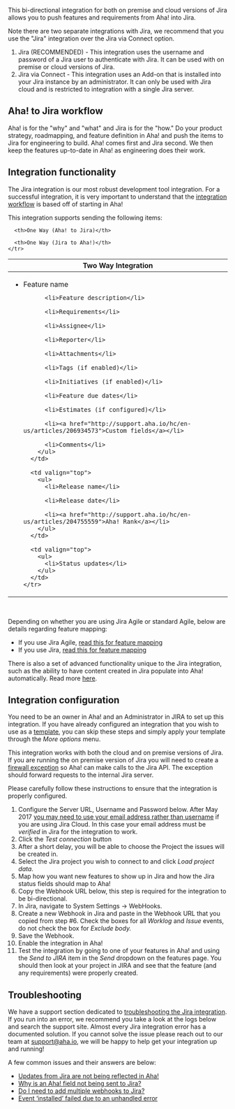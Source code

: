 This bi-directional integration for both on premise and cloud versions of Jira allows you to push features and requirements from Aha! into Jira.

Note there are two separate integrations with Jira, we recommend that you use the "Jira" integration over the Jira via Connect option.

1. Jira (RECOMMENDED) - This integration uses the username and password of a Jira user to authenticate with Jira. It can be used with on premise or cloud versions of Jira.
2. Jira via Connect - This integration uses an Add-on that is installed into your Jira instance by an administrator. It can only be used with Jira cloud and is restricted to integration with a single Jira server.

## Aha! to Jira workflow

Aha! is for the "why" and "what" and Jira is for the "how."
Do your product strategy, roadmapping, and feature definition in Aha! and push the items to Jira for engineering to build.
Aha! comes first and Jira second. We then keep the features up-to-date in Aha! as engineering does their work.

## Integration functionality

The Jira integration is our most robust development tool integration. For a successful integration, it is very important to understand that the [integration workflow](http://support.aha.io/hc/en-us/articles/202001127) is based off of starting in Aha!

This integration supports sending the following items:

<table class='record-table'>
  <thead>
    <tr>
      <th>Two Way Integration</th>

      <th>One Way (Aha! to Jira)</th>

      <th>One Way (Jira to Aha!)</th>
    </tr>

  </thead>
  <tbody>
    <tr>
      <td valign="top">
        <ul>
          <li>Feature name</li>

          <li>Feature description</li>

          <li>Requirements</li>

          <li>Assignee</li>

          <li>Reporter</li>

          <li>Attachments</li>

          <li>Tags (if enabled)</li>

          <li>Initiatives (if enabled)</li>

          <li>Feature due dates</li>

          <li>Estimates (if configured)</li>

          <li><a href="http://support.aha.io/hc/en-us/articles/206934573">Custom fields</a></li>

          <li>Comments</li>
        </ul>
      </td>

      <td valign="top">
        <ul>
          <li>Release name</li>

          <li>Release date</li>

          <li><a href="http://support.aha.io/hc/en-us/articles/204755559">Aha! Rank</a></li>
        </ul>
      </td>

      <td valign="top">
        <ul>
          <li>Status updates</li>
        </ul>
      </td>
    </tr>

  </tbody>
</table>
<br/>

Depending on whether you are using Jira Agile or standard Agile, below are details regarding feature mapping:

- If you use Jira Agile, [read this for feature mapping](http://support.aha.io/entries/40551483)
- If you use Jira, [read this for feature mapping](http://support.aha.io/entries/40843667)

There is also a set of advanced functionality unique to the Jira integration, such as the ability to have content created in Jira populate into Aha! automatically. Read more [here](https://support.aha.io/hc/en-us/articles/204452355-Advanced-Jira-functionality).

## Integration configuration

You need to be an owner in Aha! and an Administrator in JIRA to set up this integration. If you have already configured an integration that you wish to use as a [template](http://support.aha.io/hc/en-us/articles/210385463), you can skip these steps and simply apply your template through the _More options_ menu.

This integration works with both the cloud and on premise versions of Jira. If you are running the on premise version of Jira you will need to create a [firewall exception](http://support.aha.io/entries/40842777) so Aha! can make calls to the Jira API. The exception should forward requests to the internal Jira server.

Please carefully follow these instructions to ensure that the integration is properly configured.

1. Configure the Server URL, Username and Password below. After May 2017 [you may need to use your email address rather than username](https://confluence.atlassian.com/cloud/the-upgrade-to-atlassian-account-873871204.html#TheupgradetoAtlassianaccount-RESTAPIs) if you are using Jira Cloud. In this case your email address must be _verified_ in Jira for the integration to work.
2. Click the _Test connection_ button
3. After a short delay, you will be able to choose the Project the issues will be created in.
4. Select the Jira project you wish to connect to and click _Load project data_.
5. Map how you want new features to show up in Jira and how the Jira status fields should map to Aha!
6. Copy the Webhook URL below, this step is required for the integration to be bi-directional.
7. In Jira, navigate to System Settings -> WebHooks.
8. Create a new Webhook in Jira and paste in the Webhook URL that you copied from step #6. Check the boxes for all _Worklog_ and _Issue_ events, do not check the box for _Exclude body._
9. Save the Webhook.
10. Enable the integration in Aha!
11. Test the integration by going to one of your features in Aha! and using the _Send to JIRA_ item in the _Send_ dropdown on the features page. You should then look at your project in JIRA and see that the feature (and any requirements) were properly created.

## Troubleshooting

We have a support section dedicated to [troubleshooting the Jira integration](https://support.aha.io/hc/en-us/sections/360002622412). If you run into an error, we recommend you take a look at the logs below and search the support site. Almost every Jira integration error has a documented solution. If you cannot solve the issue please reach out to our team at [support@aha.io](mailto:support@aha.io), we will be happy to help get your integration up and running!

A few common issues and their answers are below:

- [Updates from Jira are not being reflected in Aha!](http://support.aha.io/hc/en-us/articles/204700139)
- [Why is an Aha! field not being sent to Jira?](http://support.aha.io/hc/en-us/articles/204837595)
- [Do I need to add multiple webhooks to Jira?](http://support.aha.io/hc/en-us/articles/206582153)
- [Event ‘installed’ failed due to an unhandled error](http://support.aha.io/hc/en-us/articles/205401465)
